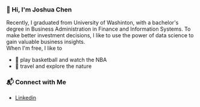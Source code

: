 ### 👋 Hi, I'm Joshua Chen
Recently, I graduated from University of Washinton, with a bachelor's degree in Business Administration in Finance and Information Systems. To make better investment decisions, I like to use the power of data science to gain valuable business insights.  
When I'm free, I like to  
* 🏀 play basketball and watch the NBA
* 🚞 travel and explore the nature
### 📬 Connect with Me
* [Linkedin](https://www.linkedin.com/in/joshua-chen-a10359196/)  
